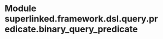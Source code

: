 Module superlinked.framework.dsl.query.predicate.binary_query_predicate
=======================================================================